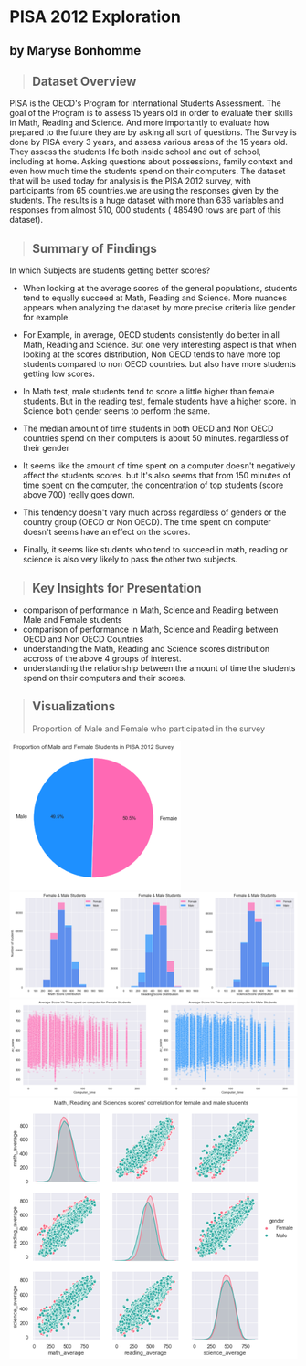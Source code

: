 # PISA 2012 Exploration
## by Maryse Bonhomme


>## Dataset Overview
PISA is the OECD's Program for International Students Assessment. The goal of the Program is to assess 15 years old in order to evaluate their skills in Math, Reading and Science. And more importantly to evaluate how prepared to the future they are by asking all sort of questions. The Survey is done by PISA every 3 years, and assess various areas of the 15 years old. They assess the students life both inside school and out of school, including at home. Asking questions about possessions, family context and even how much time the students spend on their computers.
The dataset that will be used today for analysis is the PISA 2012 survey, with participants from 65 countries.we are using the responses given by the students. The results is a huge dataset with more than 636 variables and responses from almost 510, 000 students ( 485490 rows are part of this dataset).

>## Summary of Findings
In which Subjects are students getting better scores?
* When looking at the average scores of the general populations, students tend to equally succeed at Math, Reading and Science. 
More nuances appears when analyzing the dataset by more precise criteria like gender for example.
* For Example, in average, OECD students consistently do better in all Math, Reading and Science. But one very interesting aspect is that when looking at the scores distribution, Non OECD tends to have more top students compared to non OECD countries. but also have more students getting low scores. 
* In Math test, male students tend to score a little higher than female students. But in the reading test, female students have a higher score. In Science both gender seems to perform the same.
* The median amount of time students in both OECD and Non OECD countries spend on their computers is about 50 minutes. regardless of their gender
* It seems like the amount of time spent on a computer doesn't negatively affect the students scores. but It's also seems that from 150 minutes of time spent on the computer, the concentration of top students (score above 700) really goes down. 

* This tendency doesn't vary much across regardless of genders or the country group (OECD or Non OECD). The time spent on computer doesn't seems have an effect on the scores.

* Finally, it seems like students who tend to succeed in math, reading or science is also very likely to pass the other two subjects.


>## Key Insights for Presentation
 * comparison of performance in Math, Science and Reading between Male and Female students <br>
  * comparison of performance in Math, Science and Reading between OECD and Non OECD Countries <br>
  * understanding the Math, Reading and Science scores distribution accross of the above 4 groups of interest.
  * understanding the relationship between the amount of time the students spend on their computers and their scores. 
  
>## Visualizations
>Proportion of Male and Female who participated in the survey
 <img src="PISA2.png" width=300> 
 
 <img src="PISA3.png" width=600> 
 <img src="PISA4.png" width=600>
 <img src="PISA7.png" width=600> 
  
